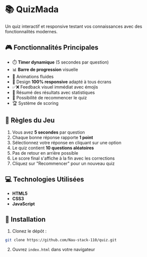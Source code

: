 # 📚 QuizMada

Un quiz interactif et responsive testant vos connaissances avec des fonctionnalités modernes.

## 🎮 Fonctionnalités Principales
- ⏱️ **Timer dynamique** (5 secondes par question)
- 📊 **Barre de progression** visuelle
- 🎨 Animations fluides
- 📱 Design **100% responsive** adapté à tous écrans
- ✅❌ Feedback visuel immédiat avec émojis
- 📝 Résumé des résultats avec statistiques
- 🔄 Possibilité de recommencer le quiz
- 🏆 Système de scoring 

## 📖 Règles du Jeu
1. Vous avez **5 secondes** par question
2. Chaque bonne réponse rapporte **1 point**
3. Sélectionnez votre réponse en cliquant sur une option
4. Le quiz contient **10 questions aléatoires**
5. Pas de retour en arrière possible
6. Le score final s'affiche à la fin avec les corrections
7. Cliquez sur "Recommencer" pour un nouveau quiz

## 💻 Technologies Utilisées
- **HTML5**
- **CSS3**
- **JavaScript**

## 🚀 Installation
1. Clonez le dépôt :
```bash
git clone https://github.com/Nau-stack-110/quiz.git
```
2. Ouvrez `index.html` dans votre navigateur